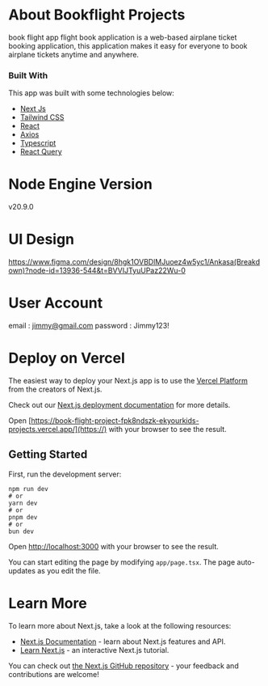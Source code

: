 # About Bookflight Projects

book flight app
flight book application is a web-based airplane ticket booking application, this application makes it easy for everyone to book airplane tickets anytime and anywhere.

### Built With

[](https://github.com/rikiprimus/FE-hirejob/blob/main/README.md#built-with)

This app was built with some technologies below:

-   [Next Js](https:nextjs.org/)
-   [Tailwind CSS](https:tailwindcss.com/)
-   [React](https://reactjs.org/)
-   [Axios](https://axios-http.com/)
-   [Typescript](https://www.typescriptlang.org/)
-   [React Query](https://www.npmjs.com/package/react-query)

# Node Engine Version

v20.9.0

# UI Design

https://www.figma.com/design/8hgk1OVBDlMJuoez4w5yc1/Ankasa(Breakdown)?node-id=13936-544&t=BVVIJTyuUPaz22Wu-0

# User Account

email : jimmy@gmail.com
password : Jimmy123!

# Deploy on Vercel

The easiest way to deploy your Next.js app is to use the [Vercel Platform](https://vercel.com/new?utm_medium=default-template&filter=next.js&utm_source=create-next-app&utm_campaign=create-next-app-readme) from the creators of Next.js.

Check out our [Next.js deployment documentation](https://nextjs.org/docs/deployment) for more details.

Open [https://book-flight-project-fpk8ndszk-ekyourkids-projects.vercel.app/](https://) with your browser to see the result.

## Getting Started

First, run the development server:

```shell
npm run dev
# or
yarn dev
# or
pnpm dev
# or
bun dev
```

Open [http://localhost:3000](http://localhost:3000/) with your browser to see the result.

You can start editing the page by modifying `app/page.tsx`. The page auto-updates as you edit the file.

# Learn More

[](https://github.com/albarmo/Interactive-Static-Map/blob/main/README.md#learn-more)

To learn more about Next.js, take a look at the following resources:

-   [Next.js Documentation](https://nextjs.org/docs) - learn about Next.js features and API.
-   [Learn Next.js](https://nextjs.org/learn) - an interactive Next.js tutorial.

You can check out [the Next.js GitHub repository](https://github.com/vercel/next.js/) - your feedback and contributions are welcome!
